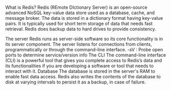 What is Redis?
Redis (REmote DIctionary Server) is an open-source advanced NoSQL key-value data store used as a
database, cache, and message broker. The data is stored in a dictionary format having key-value pairs. It is
typically used for short term storage of data that needs fast retrieval. Redis does backup data to hard drives
to provide consistency.

The server
Redis runs as server-side software so its core functionality is in its server component. The server listens for
connections from clients, programmatically or through the command-line interface.
-sV : Probe open ports to determine service/version info
The CLI
The command-line interface (CLI) is a powerful tool that gives you complete access to Redis’s data and its
functionalities if you are developing a software or tool that needs to interact with it.
Database
The database is stored in the server's RAM to enable fast data access. Redis also writes the contents of the
database to disk at varying intervals to persist it as a backup, in case of failure.